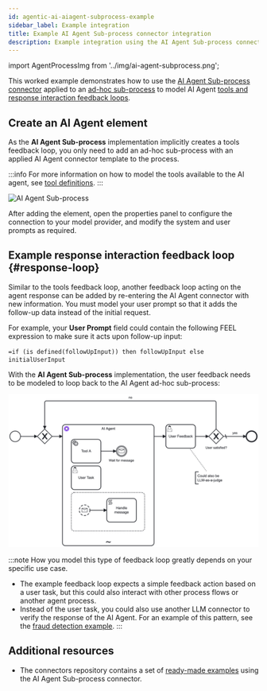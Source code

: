 ```yaml
---
id: agentic-ai-aiagent-subprocess-example
sidebar_label: Example integration
title: Example AI Agent Sub-process connector integration
description: Example integration using the AI Agent Sub-process connector to implement a feedback loop for user interactions and tool calls with an LLM.
---
```


import AgentProcessImg from '../img/ai-agent-subprocess.png';

This worked example demonstrates how to use the [AI Agent Sub-process connector](/components/connectors/out-of-the-box-connectors/agentic-ai-aiagent-subprocess.md) applied to an [ad-hoc sub-process](/components/modeler/bpmn/ad-hoc-subprocesses/ad-hoc-subprocesses.md) to model AI Agent [tools and response interaction feedback loops](/components/connectors/out-of-the-box-connectors/agentic-ai-aiagent.md#feedback-loop-use-cases).

## Create an AI Agent element

As the **AI Agent Sub-process** implementation implicitly creates a tools feedback loop, you only need to add an ad-hoc sub-process with an applied AI Agent connector template to the process.

:::info
For more information on how to model the tools available to the AI agent, see [tool definitions](./agentic-ai-aiagent-tool-definitions.md).
:::

<img src={AgentProcessImg} alt="AI Agent Sub-process" class="img-700"/>

After adding the element, open the properties panel to configure the connection to your model provider, and modify the system and user prompts as required.

## Example response interaction feedback loop {#response-loop}

Similar to the tools feedback loop, another feedback loop acting on the agent response can be added by re-entering the AI Agent connector with new information. You must model your user prompt so that it adds the follow-up data instead of the initial request.

For example, your **User Prompt** field could contain the following FEEL expression to make sure it acts upon follow-up input:

```feel
=if (is defined(followUpInput)) then followUpInput else initialUserInput
```

With the **AI Agent Sub-process** implementation, the user feedback needs to be modeled to loop back to the AI Agent ad-hoc sub-process:

![AI Agent Sub-process with user feedback loop](../img/ai-agent-subprocess-user-feedback-loop.png)

:::note
How you model this type of feedback loop greatly depends on your specific use case.

- The example feedback loop expects a simple feedback action based on a user task, but this could also interact with other process flows or another agent process.
- Instead of the user task, you could also use another LLM connector to verify the response of the AI Agent. For an example of this pattern, see the [fraud detection example](https://github.com/camunda/connectors/tree/main/connectors/agentic-ai/examples/ai-agent/ad-hoc-sub-process/fraud-detection).
  :::

## Additional resources

- The connectors repository contains a set of [ready-made examples](https://github.com/camunda/connectors/tree/main/connectors/agentic-ai/examples/ai-agent/ad-hoc-sub-process) using the AI Agent Sub-process connector.
